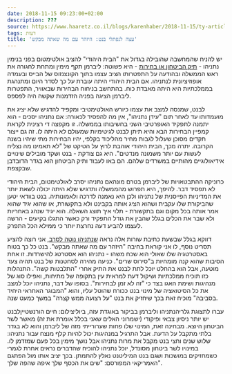 ```yaml
---
date: 2018-11-15 09:23:00+02:00
description: ???
source: https://www.haaretz.co.il/blogs/karenhaber/2018-11-15/ty-article/0000017f-f8f2-d2d5-a9ff-f8fe1bf80000
tags: דעות
title: 'עצה לנפתלי בנט: היזהר עם מה שאתה מבקש'
---
```


יש להניח שהמחשבה שהובילה בגדול את "הבית היהודי" להציב אולטימטום בפני בנימין נתניהו - [תיק הביטחון או בחירות](/news/politi/2018-11-14/ty-article/0000017f-db65-db22-a17f-fff5a07c0000) - היא פשוטה: ליברמן תקף מימין ומתחת לחגורה את ראש הממשלה ובהודעה על התפטרותו הציב עצמו בתוך הקונצנזוס של הבייס ובעמדה אופוזיציונית לנתניהו. אם הבית היהודי היתה עוברת על כך לסדר היום ומתנהגת בממלכתיות היא היתה מאבדת כוח. בהתחשב בניחוח הבחירות שבאוויר, התפטרות ליברמן הציגה בפניה הזדמנות שקשה היה לפספס. 

לבנט, שמנסה למצב את עצמו כיורש האולטימטיבי ומקפיד להדגיש שלא יציג את מועמדותו עד לאחר תום "עידן נתניהו", אין מה להפסיד לכאורה: אם נתניהו יסכים - הוא יתמנה לתפקיד האופרטיבי השני בחשיבותו בממשלה. זו מקפצה די רצינית לקראת קמפיין הבחירות הבא והיא תיתן לבנט לגיטימיות שמעולם לא היתה לו. זה גם ייצור תקדים מסוכן שעלול לגבות מחיר מהליכוד בקלפי, יהיו הבחירות מתי שיהיו בשנה הקרובה. יתרה מכך, הבית היהודי אוהבת לרוץ על הטיקט של "לא תאמינו מה נצליח לעשות עם יותר משמונה מנדטים". היא גם צודקת - בנט ושקד מובילים שינויים אידיאולוגיים מהותיים במשרדים שלהם. הם באו לעבוד ותיק הביטחון הוא בגדר הדובדבן שבקצפת. 

כרוניקה ההתבטאויות של ליברמן בטרם מונהאם נתניהו יסרב לאולטימטום, הבית היהודי לא תפסיד דבר. להיפך, היא תפרוש מהממשלה ותדגיש שלא היתה יכולה לשאת יותר את המדיניות הפייסנית של נתניהו ולכן היא נאמנה לדרכה ולאמונותיה. בנט בוודאי יטען שהביקורת שלו עקבית ושהוא הציג אותה בקבינט ולא בתקשורת, או שהוא יגיד שהוא אמר אותה בכל מקום וגם בתקשורת - תלוי איך תוצג השאלה. הוא יגיד שנהג באחריות ולא שבר את הכלים בגלל שהבין את גודל התפקיד ורק כאשר התגלו בקיעים - הרשה לעצמו להביע דעה נחרצת יותר כי ממילא הכל התפרק. 

דווקא בגלל שבשעת כתיבת שורות אלה נראה [שנתניהו נוטה לסרב](/news/politi/2018-11-14/ty-article/0000017f-db65-db22-a17f-fff5a07c0000), אני רוצה להציע תסריט נוסף, לו אני קוראת בחיבה "היזהר עם מה שאתה מבקש". בנט כל כך בטוח באסטרטגיה שלו שאולי הוא שכח משהו - נתניהו הוא אסטרטג להישרדות. זו אחת הסיבות שהוא קנה מומחיות ב"סירוס שרים". כניעה מהירה לסחטנות של בנט תהיה צעד מוטעה, אבל הוא בהחלט יוכל לתת לבנט את התיק אחרי "התלבטות קשה". התנהלות כזו תוכיח ממלכתיות ושיקול דעת למראית עין בתקופה של מתיחות, ואפילו סוג של מנהיגות ושימת האגו בצד כי "זה לא זמן לבחירות". בסופו של דבר, נתניהו יוכל למצב את כל הסיטואציה של מינוי בנט ככורח שהוטל עליו, והוא "המבוגר האחראי היחיד בסביבה" מוכיח זאת בכך שיחזיק את בנט "על רצועה ממש קצרה" במשך כמעט שנה. 

 עברו לתצוגת גלריהנתניהו וליברמן בביקור באוגדת עזה, ביוליצילום: חיים הורנשטייןלבנט יש יותר ניסיון צבאי ופיקודי (ישמרוני האלים שאני בכלל אומרת את זה) מאשר לשר הביטחון היוצא. מבחינה זאת, המינוי שלו פחות שערורייתי מזה של ליברמן והוא לא בגדר בלתי מתקבל על הדעת. אבל התרגיל במנהיגות יכול להיות קלף מנצח עבור נתניהו: שלוש שנים וחצי בנט מקבל את מרות נתניהו אבל נושך מימין בכל פעם שמזדמן לו. במינויו לשר ביטחון מסונדל, יוכל נתניהו להוכיח שהדברים נראים אחרת לגמרי כשמחזיקים במושכות ושגם בנט המיליטנט נאלץ להתמתן. בכך יציב אותו מול הפתגם האמריקאי המפורסם: "שים את הכסף שלך איפה שהפה שלך".